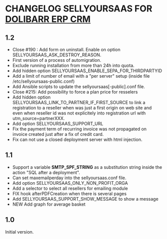 # CHANGELOG SELLYOURSAAS FOR <a href="https://www.dolibarr.org">DOLIBARR ERP CRM</a>

## 1.2

* Close #190 : Add form on uninstall. Enable on option SELLYOURSAAS_ASK_DESTROY_REASON.
* First version of a process of automigration.
* Exclude running installation from more than 24h into quota.
* Add hidden option SELLYOURSAAS_ENABLE_SEPA_FOR_THIRDPARTYID
* Add a limit of number of email with a "per server" setup (inside file /etc/sellyoursaas-public.conf)
* Add Ansible scripts to update the sellyoursaas[-public].conf file.
* Close #215: Add possibility to force a plan price for resselers
* Add hidden option SELLYOURSAAS_LINK_TO_PARTNER_IF_FIRST_SOURCE to link a registration to a reseller when was just a first origin on
  web site and even when reseller id was not explicitely into registration url with utm_source=partnerXXX.
* Add option SELLYOURSAAS_SUPPORT_URL
* Fix the payment term of recurring invoice was not propagated on invoice created just after a fix of credit card.
* Fix can not use a closed deployment server with html injection.


## 1.1

* Support a variable __SMTP_SPF_STRING__ as a substitution string inside the action "SQL after a deployment".
* Can set maxemailperday into the sellyoursaas.conf file.
* Add option SELLYOURSAAS_ONLY_NON_PROFIT_ORGA
* Add a selector to select all resellers for emailing module
* FIX hook afterPDFCreation when there is several pages
* Add SELLYOURSAAS_SUPPORT_SHOW_MESSAGE to show a message
* NEW Add graph for average basket


## 1.0
Initial version.

